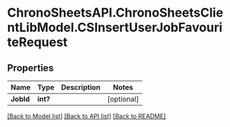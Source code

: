 # ChronoSheetsAPI.ChronoSheetsClientLibModel.CSInsertUserJobFavouriteRequest
## Properties

Name | Type | Description | Notes
------------ | ------------- | ------------- | -------------
**JobId** | **int?** |  | [optional] 

[[Back to Model list]](../README.md#documentation-for-models) [[Back to API list]](../README.md#documentation-for-api-endpoints) [[Back to README]](../README.md)

